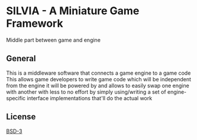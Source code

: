 # SILVIA - A Miniature Game Framework

Middle part between game and engine

## General

This is a middleware software that connects a game engine to a game code  
This allows game developers to write game code which will be independent from 
the engine it will be powered by and allows to easily swap one engine with 
another with less to no effort by simply using/writing a set of engine-specific 
interface implementations that'll do the actual work

## License

[BSD-3](LICENSE)